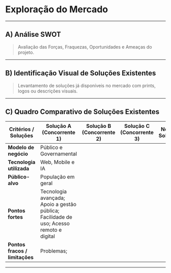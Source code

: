# Exploração do Mercado

---

## A) Análise SWOT
> Avaliação das Forças, Fraquezas, Oportunidades e Ameaças do projeto.

---

## B) Identificação Visual de Soluções Existentes
> Levantamento de soluções já disponíveis no mercado com prints, logos ou descrições visuais.

---

## C) Quadro Comparativo de Soluções Existentes

| Critérios / Soluções        | Solução A (Concorrente 1)       | Solução B (Concorrente 2)       | Solução C (Concorrente 3)       | Nossa Solução                   |
|-----------------------------|----------------------------------|----------------------------------|----------------------------------|----------------------------------|
| **Modelo de negócio**       | Público e Governamental          |                                  |                                  |                                  |
| **Tecnologia utilizada**    | Web, Mobile e IA                 |                                  |                                  |                                  |
| **Público-alvo**            | População em geral               |                                  |                                  |                                  |
| **Pontos fortes**           | Tecnologia avançada; Apoio a gestão pública; Facilidade de uso; Acesso remoto e digital|                                  |                                  |                                  |
| **Pontos fracos / limitações** | Problemas;                              |                                  |                                  |                                  |


---

